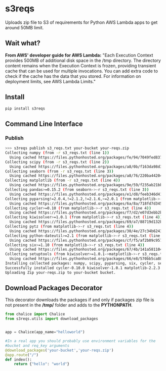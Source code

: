 # s3reqs
Uploads zip file to S3 of requirements for Python AWS Lambda apps to get around 50MB limit.

## Wait what?
**From AWS' developer guide for AWS Lambda:** "Each Execution Context provides 500MB of additional disk space in the /tmp directory. The directory content remains when the Execution Context is frozen, providing transient cache that can be used for multiple invocations. You can add extra code to check if the cache has the data that you stored. For information on deployment limits, see AWS Lambda Limits."
## Install

```bash
pip install s3reqs
```
## Command Line Interface

### Publish

```bash
>>> s3reqs publish s3_reqs.txt your-bucket your-reqs.zip
Collecting numpy (from -r s3_reqs.txt (line 1))
  Using cached https://files.pythonhosted.org/packages/fe/94/7049fed8373c52839c8cde619acaf2c9b83082b935e5aa8c0fa27a4a8bcc/numpy-1.15.1-cp36-cp36m-manylinux1_x86_64.whl
Collecting scipy (from -r s3_reqs.txt (line 2))
  Using cached https://files.pythonhosted.org/packages/a8/0b/f163da98d3a01b3e0ef1cab8dd2123c34aee2bafbb1c5bffa354cc8a1730/scipy-1.1.0-cp36-cp36m-manylinux1_x86_64.whl
Collecting seaborn (from -r s3_reqs.txt (line 3))
  Using cached https://files.pythonhosted.org/packages/a8/76/220ba4420459d9c4c9c9587c6ce607bf56c25b3d3d2de62056efe482dadc/seaborn-0.9.0-py3-none-any.whl
Collecting matplotlib (from -r s3_reqs.txt (line 4))
  Using cached https://files.pythonhosted.org/packages/9e/59/f235ab21bbe7b7c6570c4abf17ffb893071f4fa3b9cf557b09b60359ad9a/matplotlib-2.2.3-cp36-cp36m-manylinux1_x86_64.whl
Collecting pandas>=0.15.2 (from seaborn->-r s3_reqs.txt (line 3))
  Using cached https://files.pythonhosted.org/packages/e1/d8/feeb346d41f181e83fba45224ab14a8d8af019b48af742e047f3845d8cff/pandas-0.23.4-cp36-cp36m-manylinux1_x86_64.whl
Collecting pyparsing!=2.0.4,!=2.1.2,!=2.1.6,>=2.0.1 (from matplotlib->-r s3_reqs.txt (line 4))
  Using cached https://files.pythonhosted.org/packages/6a/8a/718fd7d3458f9fab8e67186b00abdd345b639976bc7fb3ae722e1b026a50/pyparsing-2.2.0-py2.py3-none-any.whl
Collecting cycler>=0.10 (from matplotlib->-r s3_reqs.txt (line 4))
  Using cached https://files.pythonhosted.org/packages/f7/d2/e07d3ebb2bd7af696440ce7e754c59dd546ffe1bbe732c8ab68b9c834e61/cycler-0.10.0-py2.py3-none-any.whl
Collecting kiwisolver>=1.0.1 (from matplotlib->-r s3_reqs.txt (line 4))
  Using cached https://files.pythonhosted.org/packages/69/a7/88719d132b18300b4369fbffa741841cfd36d1e637e1990f27929945b538/kiwisolver-1.0.1-cp36-cp36m-manylinux1_x86_64.whl
Collecting pytz (from matplotlib->-r s3_reqs.txt (line 4))
  Using cached https://files.pythonhosted.org/packages/30/4e/27c34b62430286c6d59177a0842ed90dc789ce5d1ed740887653b898779a/pytz-2018.5-py2.py3-none-any.whl
Collecting python-dateutil>=2.1 (from matplotlib->-r s3_reqs.txt (line 4))
  Using cached https://files.pythonhosted.org/packages/cf/f5/af2b09c957ace60dcfac112b669c45c8c97e32f94aa8b56da4c6d1682825/python_dateutil-2.7.3-py2.py3-none-any.whl
Collecting six>=1.10 (from matplotlib->-r s3_reqs.txt (line 4))
  Using cached https://files.pythonhosted.org/packages/67/4b/141a581104b1f6397bfa78ac9d43d8ad29a7ca43ea90a2d863fe3056e86a/six-1.11.0-py2.py3-none-any.whl
Collecting setuptools (from kiwisolver>=1.0.1->matplotlib->-r s3_reqs.txt (line 4))
  Using cached https://files.pythonhosted.org/packages/66/e8/570bb5ca88a8bcd2a1db9c6246bb66615750663ffaaeada95b04ffe74e12/setuptools-40.2.0-py2.py3-none-any.whl
Installing collected packages: numpy, scipy, pyparsing, six, cycler, setuptools, kiwisolver, pytz, python-dateutil, matplotlib, pandas, seaborn
Successfully installed cycler-0.10.0 kiwisolver-1.0.1 matplotlib-2.2.3 numpy-1.15.1 pandas-0.23.4 pyparsing-2.2.0 python-dateutil-2.7.3 pytz-2018.5 scipy-1.1.0 seaborn-0.9.0 setuptools-40.2.0 six-1.11.0
Uploading Zip your-reqs.zip to your-bucket bucket.
```

## Download Packages Decorator
This decorator downloads the packages if and only if packages zip file is not present 
in the **/tmp/** folder and adds to the **PYTHONPATH**.
```python
from chalice import Chalice
from s3reqs.utils import download_packages


app = Chalice(app_name="helloworld")

#In a real app you should probably use environment variables for the  
#bucket and req_key arguments
@download_packages('your-bucket','your-reqs.zip')
@app.route("/")
def index():
    return {"hello": "world"}
```
